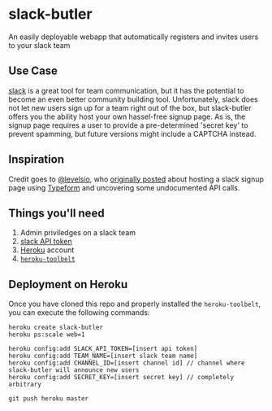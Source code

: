 # slack-butler
An easily deployable webapp that automatically registers and invites users to your slack team

Use Case
---
[slack](https://slack.com/) is a great tool for team communication, 
but it has the potential to become an even better community building tool.
Unfortunately, slack does not let new users sign up for a team right out 
of the box, but slack-butler offers you the ability host your own hassel-free signup page.
As is, the signup page requires a user to provide a pre-determined 'secret key' to 
prevent spamming, but future versions might include a CAPTCHA instead.

Inspiration
---
Credit goes to [@levelsio](https://levels.io/), who [originally posted](https://levels.io/slack-typeform-auto-invite-sign-ups/) 
about hosting a slack signup page using [Typeform](http://www.typeform.com/) and uncovering some 
undocumented API calls.

Things you'll need
---
 1. Admin priviledges on a slack team
 1. [slack API token](api.slack.com)
 1. [Heroku](https://www.heroku.com/) account
 1. [`heroku-toolbelt`](https://toolbelt.heroku.com/)
 

Deployment on Heroku
---
Once you have cloned this repo and properly installed the `heroku-toolbelt`, 
you can execute the following commands:

```
heroku create slack-butler
heroku ps:scale web=1

heroku config:add SLACK_API_TOKEN=[insert api token]
heroku config:add TEAM_NAME=[insert slack team name]
heroku config:add CHANNEL_ID=[insert channel id] // channel where slack-butler will announce new users 
heroku config:add SECRET_KEY=[insert secret key] // completely arbitrary

git push heroku master
```
